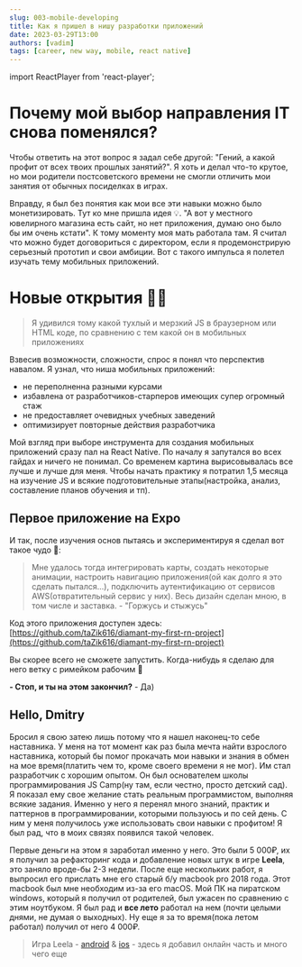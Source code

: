 ```yaml
---
slug: 003-mobile-developing
title: Как я пришел в нишу разработки приложений
date: 2023-03-29T13:00
authors: [vadim]
tags: [career, new way, mobile, react native]
---
```


import ReactPlayer from 'react-player';

# Почему мой выбор направления IT снова поменялся?

Чтобы ответить на этот вопрос я задал себе другой: "Гений, а какой профит от всех твоих прошлых занятий?". Я хоть и делал что-то крутое, но мои родители постсоветского времени не смогли отличить мои занятия от обычных посиделках в играх.

Вправду, я был без понятия как мои все эти навыки можно было монетизировать. Тут ко мне пришла идея 💡. "А вот у местного ювелирного магазина есть сайт, но нет приложения, думаю оно было бы им очень кстати". К тому моменту моя мать работала там. Я считал что можно будет договориться с директором, если я продемонстрирую серьезный прототип и свои амбиции. Вот с такого импульса я полетел изучать тему мобильных приложений.

# Новые открытия 🔪🥫

> Я удивился тому какой тухлый и мерзкий JS в браузерном или HTML коде, по сравнению с тем какой он в мобильных приложениях

Взвесив возможности, сложности, спрос я понял что перспектив навалом. Я узнал, что ниша мобильных приложений:

- не переполненна разными курсами
- избавлена от разработчиков-старперов имеющих супер огромный стаж
- не предоставляет очевидных учебных заведений
- оптимизирует повторные действия разработчика

Мой взгляд при выборе инструмента для создания мобильных приложений сразу пал на React Native. По началу я запутался во всех гайдах и ничего не понимал. Со временем картина вырисовывалась все лучше и лучше для меня. Чтобы начать практику я потратил 1,5 месяца на изучение JS и всякие подготовительные этапы(настройка, анализ, составление планов обучения и тп).

## Первое приложение на Expo

И так, после изучения основ пытаясь и экспериментируя я сделал вот такое чудо 🌟:

<ReactPlayer controls url="/video/diamant-app.mp4" />

> Мне удалось тогда интегрировать карты, создать некоторые анимации, настроить навигацию приложения(ой как долго я это сделать пытался...), подключить аутентификацию от сервисов AWS(отвратительный сервис у них). Весь дизайн сделан мною, в том числе и заставка. - "Горжусь и стыжусь"

Код этого приложения доступен здесь: [https://github.com/taZik616/diamant-my-first-rn-project](https://github.com/taZik616/diamant-my-first-rn-project)

Вы скорее всего не сможете запустить. Когда-нибудь я сделаю для него ветку с римейком рабочим 🤠

**- Стоп, и ты на этом закончил?** - Да)

## Hello, Dmitry

Бросил я свою затею лишь потому что я нашел наконец-то себе наставника. У меня на тот момент как раз была мечта найти взрослого наставника, который бы помог прокачать мои навыки и знания в обмен на мое время(платить чем то, кроме своего времени я не мог). Им стал разработчик с хорошим опытом. Он был основателем школы программирования JS Camp(ну там, если честно, просто детский сад). Я показал ему свое желание стать реальным программистом, выполняя всякие задания. Именно у него я перенял много знаний, практик и паттернов в программировании, которыми пользуюсь и по сей день. С ним у меня получилось уже использовать свои навыки с профитом! Я был рад, что в моих связях появился такой человек.

Первые деньги на этом я заработал именно у него. Это были 5 000₽, их я получил за рефакторинг кода и добавление новых штук в игре **Leela**, это заняло вроде-бы 2-3 недели. После еще нескольких работ, я выпросил его прислать мне его старый б/у macbook pro 2018 года. Этот macbook был мне необходим из-за его macOS. Мой ПК на пиратском windows, который я получил от родителей, был ужасен по сравнению с этим ноутбуком. Я был рад и **все лето** работал на нем (почти целыми днями, не думая о выходных). Ну еще я за то время(пока летом работал) получил от него 4 000₽.

> Игра Leela - [android](https://play.google.com/store/apps/details?id=com.leelagame) & [ios](https://apps.apple.com/us/app/игра-лила/id1296604457) - здесь я добавил онлайн часть и много чего еще

